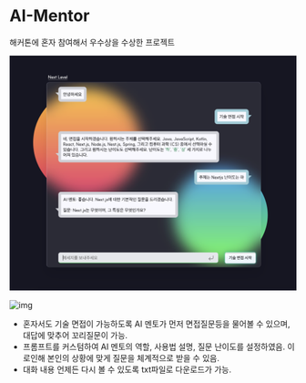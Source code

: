 # AI-Mentor

해커톤에 혼자 참여해서 우수상을 수상한 프로젝트

![chat](./public/chating.png)

![img](https://github.com/uuuuooii/AI-Mentor/assets/97392254/b77ae0c4-cd2d-43ff-8efd-b5fc8f34bcd2)

- 혼자서도 기술 면접이 가능하도록 AI 멘토가 먼저 면접질문등을 물어볼 수 있으며, 대답에 맞추어 꼬리질문이 가능.
- 프롬프트를 커스텀하여 AI 멘토의 역할, 사용법 설명, 질문 난이도를 설정하였음. 이로인해 본인의 상황에 맞게 질문을 체계적으로 받을 수 있음.
- 대화 내용 언제든 다시 볼 수 있도록 txt파일로 다운로드가 가능.
